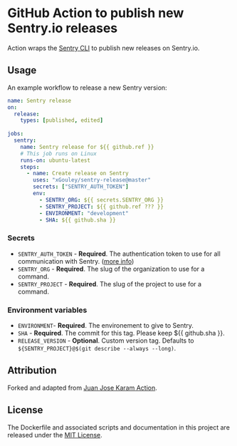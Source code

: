# GitHub Action to publish new Sentry.io releases

Action wraps the [Sentry CLI](https://docs.sentry.io/cli/) to publish new releases on Sentry.io.

## Usage

An example workflow to release a new Sentry version:

```yml
name: Sentry release
on:
  release:
    types: [published, edited]
      
jobs:
  sentry:
    name: Sentry release for ${{ github.ref }}
    # This job runs on Linux
    runs-on: ubuntu-latest
    steps:
      - name: Create release on Sentry
        uses: "xGouley/sentry-release@master"
        secrets: ["SENTRY_AUTH_TOKEN"]
        env:
          - SENTRY_ORG: ${{ secrets.SENTRY_ORG }}
          - SENTRY_PROJECT: ${{ github.ref ??? }}
          - ENVIRONMENT: "development"
          - SHA: ${{ github.sha }}
```

### Secrets

- `SENTRY_AUTH_TOKEN` - **Required**. The authentication token to use for all communication with Sentry. ([more info](https://docs.sentry.io/cli/configuration/))
- `SENTRY_ORG` - **Required**. The slug of the organization to use for a command.
- `SENTRY_PROJECT` - **Required**. The slug of the project to use for a command.

### Environment variables
- `ENVIRONMENT`- **Required**. The environement to give to Sentry.
- `SHA` - **Required**. The commit for this tag. Please keep ${{ github.sha }}.
- `RELEASE_VERSION` - **Optional**. Custom version tag. Defaults to `${SENTRY_PROJECT}@$(git describe --always --long)`.

## Attribution

Forked and adapted from [Juan Jose Karam Action](https://github.com/juankaram/sentry-release).

## License

The Dockerfile and associated scripts and documentation in this project are released under the [MIT License](LICENSE).

